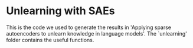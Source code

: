 # Unlearning with SAEs

This is the code we used to generate the results in 'Applying sparse autoencoders to unlearn knowledge in language models'. The `unlearning' folder contains the useful functions.
